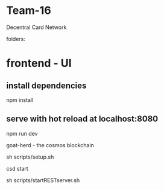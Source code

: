 # Team-16
Decentral Card Network

folders:

# frontend - UI

## install dependencies
npm install

## serve with hot reload at localhost:8080
npm run dev


goat-herd - the cosmos blockchain

sh scripts/setup.sh

csd start

sh scripts/startRESTserver.sh
